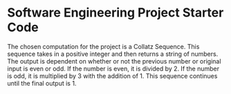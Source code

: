 # Software Engineering Project Starter Code

The chosen computation for the project is a Collatz Sequence. This sequence takes in a positive integer and then returns a string of numbers. The output is dependent on whether or not the previous number or original input is even or odd. If the number is even, it is divided by 2. If the number is odd, it is multiplied by 3 with the addition of 1. This sequence continues until the final output is 1.

![<Image showing project diagram with three APIs>](https://github.com/CPS353-Suny-New-Paltz/project-starter-code-burnsidk1/blob/main/API.png)